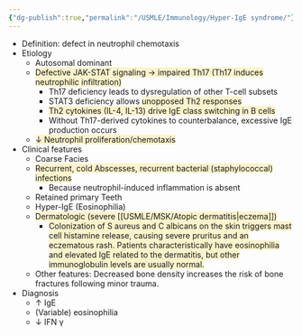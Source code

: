 ```yaml
---
{"dg-publish":true,"permalink":"/USMLE/Immunology/Hyper-IgE syndrome/"}
---
```


- Definition: defect in neutrophil chemotaxis
- Etiology
	- Autosomal dominant
	- <span style="background:rgba(240, 200, 0, 0.2)">Defective JAK-STAT signaling → impaired Th17 (Th17 induces neutrophilic infiltration)</span>
		- Th17 deficiency leads to dysregulation of other T-cell subsets
		- STAT3 deficiency allows <span style="background:rgba(240, 200, 0, 0.2)">unopposed Th2 responses</span>
		- <span style="background:rgba(240, 200, 0, 0.2)">Th2 cytokines (IL-4, IL-13) drive IgE class switching in B cells</span>
		- Without Th17-derived cytokines to counterbalance, excessive IgE production occurs
	- <span style="background:rgba(240, 200, 0, 0.2)">↓ Neutrophil proliferation/chemotaxis</span>
- Clinical features
	- Coarse Facies
	- <span style="background:rgba(240, 200, 0, 0.2)">Recurrent, cold Abscesses, recurrent bacterial (staphylococcal) infections</span>
		- Because neutrophil-induced inflammation is absent
	- Retained primary Teeth
	- Hyper-IgE (Eosinophilia)
	- <span style="background:rgba(240, 200, 0, 0.2)">Dermatologic (severe [[USMLE/MSK/Atopic dermatitis\|eczema]])</span>
		- <span style="background:rgba(240, 200, 0, 0.2)">Colonization of S aureus and C albicans on the skin triggers mast cell histamine release, causing severe pruritus and an eczematous rash.  Patients characteristically have eosinophilia and elevated IgE related to the dermatitis, but other immunoglobulin levels are usually normal.</span>
	- Other features: Decreased bone density increases the risk of bone fractures following minor trauma.
- Diagnosis
	- ↑ IgE
	- (Variable) eosinophilia
	- ↓ IFN γ
